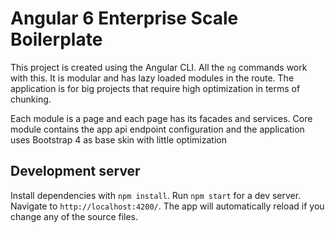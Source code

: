 # Angular 6 Enterprise Scale Boilerplate

This project is created using the Angular CLI. All the `ng` commands work with this. 
It is modular and has lazy loaded modules in the route. The application is for big projects that require high optimization in terms of chunking. 

Each module is a page and each page has its facades and services. Core module contains the app api endpoint configuration and the application uses Bootstrap 4 as base skin with little optimization
 
## Development server

Install dependencies with `npm install`.
Run `npm start` for a dev server. Navigate to `http://localhost:4200/`. The app will automatically reload if you change any of the source files.

